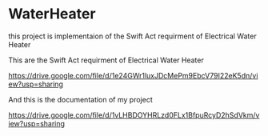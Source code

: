 # WaterHeater
this project is implementaion of the Swift Act requirment of Electrical Water Heater 

This are the Swift Act requirment of Electrical Water Heater

https://drive.google.com/file/d/1e24GWr1luxJDcMePm9EbcV79I22eK5dn/view?usp=sharing

And this is the documentation of my project

https://drive.google.com/file/d/1vLHBDOYHRLzd0FLx1BfpuRcyD2hSdVkm/view?usp=sharing
